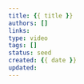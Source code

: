 ```yaml
---
title: {{ title }}
authors: []
links:
type: video
tags: []
status: seed
created: {{ date }}
updated:
---
```

